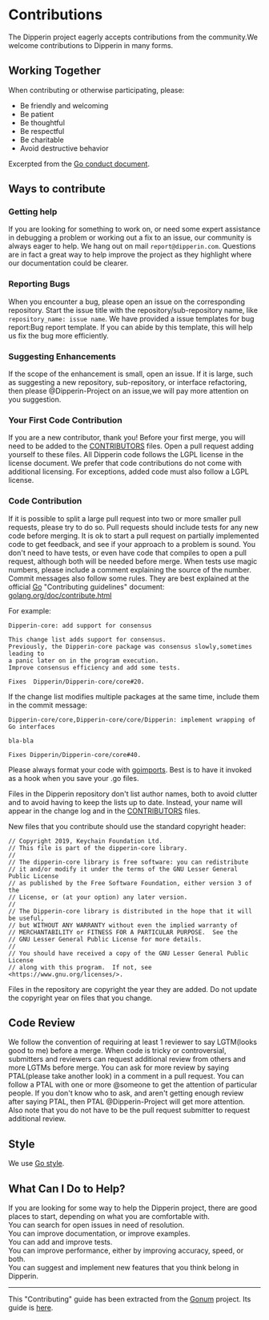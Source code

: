 # Contributions

The Dipperin project eagerly accepts contributions from the community.We welcome contributions to Dipperin in many forms.
## Working Together
When contributing or otherwise participating, please:         
* Be friendly and welcoming   
* Be patient   
* Be thoughtful   
* Be respectful   
* Be charitable   
* Avoid destructive behavior   

Excerpted from the [Go conduct document](https://golang.org/conduct).

## Ways to contribute
### Getting help
If you are looking for something to work on, or need some expert assistance in debugging a problem or working out a fix to an issue, our community is always eager to help. We hang out on mail `report@dipperin.com`. Questions are in fact a great way to help improve the project as they highlight where our documentation could be clearer.

### Reporting Bugs 
When you encounter a bug, please open an issue on the corresponding repository. Start the issue title with the repository/sub-repository name, like ```repository_name: issue name```. We have provided a issue templates for bug report:Bug report template. If you can abide by this template, this will help us fix the bug more efficiently.

### Suggesting Enhancements
If the scope of the enhancement is small, open an issue. If it is large, such as suggesting a new repository, sub-repository, or interface refactoring, then please @Dipperin-Project on an issue,we will pay more attention on you suggestion. 

### Your First Code Contribution
If you are a new contributor, thank you! Before your first merge, you will need to be added to the [CONTRIBUTORS](https://github.com/dipperin/dipperin-core/blob/master/CONTRIBUTORS) files. Open a pull request adding yourself to these files. All Dipperin code follows the LGPL license in the license document. We prefer that code contributions do not come with additional licensing. For exceptions, added code must also follow a LGPL license.

### Code Contribution
If it is possible to split a large pull request into two or more smaller pull requests, please try to do so. 
Pull requests should include tests for any new code before merging. It is ok to start a pull request on partially implemented code to get feedback, and see if your approach to a problem is sound. 
You don't need to have tests, or even have code that compiles to open a pull request, although both will be needed before merge. When tests use magic numbers, please include a comment explaining the source of the number.    
Commit messages also follow some rules. They are best explained at the official [Go](https://golang.org/) "Contributing guidelines" document:
[golang.org/doc/contribute.html](https://golang.org/doc/contribute.html#commit_changes)

For example:   

```
Dipperin-core: add support for consensus
	
This change list adds support for consensus.
Previously, the Dipperin-core package was consensus slowly,sometimes leading to
a panic later on in the program execution.
Improve consensus efficiency and add some tests.
	
Fixes  Dipperin/Dipperin-core/core#20.
```
If the change list modifies multiple packages at the same time, include them in the commit message:   

```
Dipperin-core/core,Dipperin-core/core/Dipperin: implement wrapping of Go interfaces

bla-bla

Fixes Dipperin/Dipperin-core/core#40.
```
Please always format your code with [goimports](https://godoc.org/golang.org/x/tools/cmd/goimports). Best is to have it invoked as a hook when you save your .go files.

Files in the Dipperin repository don't list author names, both to avoid clutter and to avoid having to keep the lists up to date. Instead, your name will appear in the change log and in the [CONTRIBUTORS](https://github.com/dipperin/dipperin-core/blob/master/CONTRIBUTORS) files.

New files that you contribute should use the standard copyright header:

```
// Copyright 2019, Keychain Foundation Ltd.
// This file is part of the dipperin-core library.
//
// The dipperin-core library is free software: you can redistribute
// it and/or modify it under the terms of the GNU Lesser General Public License
// as published by the Free Software Foundation, either version 3 of the
// License, or (at your option) any later version.
//
// The Dipperin-core library is distributed in the hope that it will be useful,
// but WITHOUT ANY WARRANTY without even the implied warranty of
// MERCHANTABILITY or FITNESS FOR A PARTICULAR PURPOSE.  See the
// GNU Lesser General Public License for more details.
//
// You should have received a copy of the GNU Lesser General Public License
// along with this program.  If not, see <https://www.gnu.org/licenses/>.
```

Files in the repository are copyright the year they are added. Do not update the copyright year on files that you change.

## Code Review
We follow the convention of requiring at least 1 reviewer to say LGTM(looks good to me) before a merge. When code is tricky or controversial, submitters and reviewers can request additional review from others and more LGTMs before merge. You can ask for more review by saying PTAL(please take another look) in a comment in a pull request. You can follow a PTAL with one or more @someone to get the attention of particular people. If you don't know who to ask, and aren't getting enough review after saying PTAL, then PTAL @Dipperin-Project will get more attention. Also note that you do not have to be the pull request submitter to request additional review.

## Style
We use [Go style](https://github.com/golang/go/wiki/CodeReviewComments).

## What Can I Do to Help?
If you are looking for some way to help the Dipperin project, there are good places to start, depending on what you are comfortable with.   
   You can search for open issues in need of resolution.   
   You can improve documentation, or improve examples.   
   You can add and improve tests.   
   You can improve performance, either by improving accuracy, speed, or both.   
   You can suggest and implement new features that you think belong in Dipperin.    

**********************

This "Contributing" guide has been extracted from the [Gonum](https://www.gonum.org/) project. Its guide is [here](https://github.com/gonum/license/blob/master/CONTRIBUTING.md).
